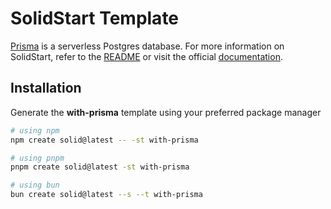# SolidStart Template

[Prisma](https://www.prisma.io) is a serverless Postgres database. For more information on SolidStart, refer to the [README](https://github.com/solidjs/solid-start/tree/main/packages/start#readme) or visit the official [documentation](https://docs.solidjs.com/solid-start/).

## Installation

Generate the **with-prisma** template using your preferred package manager

```bash
# using npm
npm create solid@latest -- -st with-prisma
```

```bash
# using pnpm
pnpm create solid@latest -st with-prisma
```

```bash
# using bun
bun create solid@latest --s --t with-prisma
```
